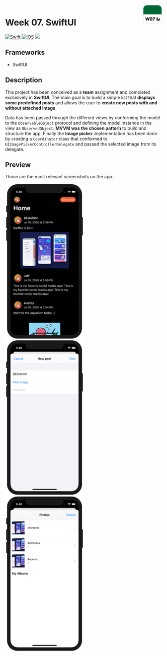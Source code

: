 <!-- Header -->
<img src="../Assets/W07_AppIcon.png" width="60" align="right"/>
<h1>Week 07. SwiftUI</h1>

[![Swift](https://img.shields.io/badge/Swift-5.0-orange.svg?longCache=true&style=flat&logo=swift)](https://www.swift.org)
[![iOS](https://img.shields.io/badge/iOS-13.5+-lightgrey.svg?longCache=true&?style=flat&logo=apple)](https://developer.apple.com/ios/)
[![](https://img.shields.io/badge/@BEstelrichS-1A94E0.svg?logoColor=white&logo=twitter)](https://twitter.com/BEstelrichS)


<!-- Body -->
## Frameworks
- SwiftUI


## Description
This project has been conceived as a **team** assignment and completed exclusively in **SwiftUI**. The main goal is to build a simple list that **displays some predefined posts** and allows the user to **create new posts with and without attached image**.

Data has been passed through the different views by conforming the model to the `ObservableObject` protocol and defining the model instance in the view as `ObservedObject`. **MVVM was the chosen pattern** to build and structure the app. Finally the **Image picker** implementation has been done by creating a `Coordinator` class that conformed to `UIImagePickerControllerDelegate` and passed the selected image from its delegate.


## Preview
Those are the most relevant screenshots on the app.

<p align="left">
	<img src="../Assets/W07_Screenshot1.png" height="500"/>
	<img src="../Assets/W07_Screenshot2.png" height="500"/>
	<img src="../Assets/W07_Screenshot3.png" height="500"/>
</p>


<!-- Footer -->